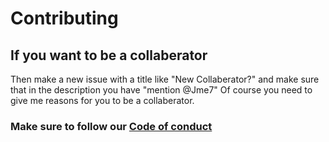 # Contributing
## If you want to be a collaberator
Then make a new issue with a title like "New Collaberator?" and make sure that in the description you have "mention @Jme7"
Of course you need to give me reasons for you to be a collaberator.
### Make sure to follow our [Code of conduct](https://github.com/Jme7/Jme7.github.io/blob/master/docs/CODE_OF_CONDUCT.md)

